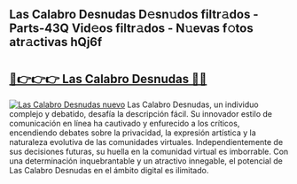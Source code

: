 ## Las Calabro Desnudas D𝚎sn𝚞dos filtr𝚊dos - Parts-43Q Vid𝚎os filtr𝚊dos - N𝚞evas f𝚘tos atr𝚊ctivas hQj6f

# <h2><a href="http://mbbxsgm.tromn.icu/?c=Las+Calabro+Desnudas">🔗👉👉👉 Las Calabro Desnudas 🔗🔗</a></h2>

[![Las Calabro Desnudas nuevo](https://i.imgur.com/pEAQMta.gif)](http://mbbxsgm.tromn.icu/?c=Las+Calabro+Desnudas)
Las Calabro Desnudas, un individuo complejo y debatido, desafía la descripción fácil. Su innovador estilo de comunicación en línea ha cautivado y enfurecido a los críticos, encendiendo debates sobre la privacidad, la expresión artística y la naturaleza evolutiva de las comunidades virtuales. Independientemente de sus decisiones futuras, su huella en la comunidad virtual es imborrable. Con una determinación inquebrantable y un atractivo innegable, el potencial de Las Calabro Desnudas en el ámbito digital es ilimitado.
